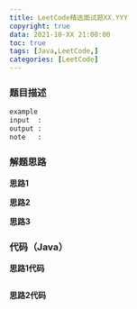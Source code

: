 ```yaml
---
title: LeetCode精选面试题XX.YYY
copyright: true
data: 2021-10-XX 21:00:00
toc: true
tags: [Java,LeetCode,]
categories: [LeetCode]
---
```

### 题目描述

```bash
example
input  : 
output :
note   : 
```
<!--more-->
### 解题思路
**思路1**

**思路2**

**思路3**

### 代码（Java）
**思路1代码**
```java

```
**思路2代码**
```java

```